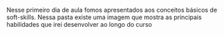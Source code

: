 Nesse primeiro dia de aula fomos apresentados aos conceitos básicos de soft-skills. Nessa pasta existe uma imagem que mostra as principais habilidades que irei desenvolver ao longo do curso
